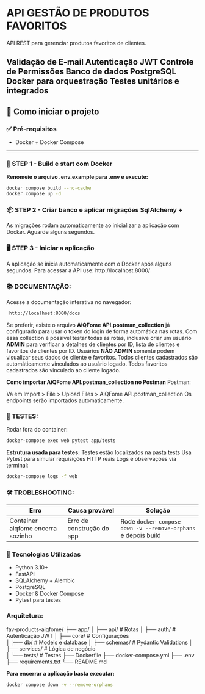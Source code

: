 # API GESTÃO DE PRODUTOS FAVORITOS

API REST para gerenciar produtos favoritos de clientes.

Validação de E-mail
Autenticação JWT
Controle de Permissões
Banco de dados PostgreSQL
Docker para orquestração
Testes unitários e integrados
---

## 🚀 Como iniciar o projeto

### ✅ Pré-requisitos
- Docker + Docker Compose

---

### 🧱 STEP 1 - Build e start com Docker

**Renomeie o arquivo .env.example para .env e execute:**

```bash
docker compose build --no-cache
docker compose up -d
```

### 📦 STEP 2 - Criar banco e aplicar migrações SqlAlchemy + 

As migrações rodam automaticamente ao inicializar a aplicação com Docker. Aguarde alguns segundos.


### 🖥️ STEP 3 - Iniciar a aplicação
A aplicação se inicia automaticamente com o Docker após alguns segundos. Para acessar a API use: http://localhost:8000/

### 📚 DOCUMENTAÇÃO:
Acesse a documentação interativa no navegador:
```bash
 http://localhost:8000/docs
```
Se preferir, existe o arquivo **AiQFome API.postman_collection** já configurado para usar o token do login de forma automática nas rotas.
Com essa collection é possível testar todas as rotas, inclusive criar um usuário **ADMIN** para verificar a detalhes de clientes por ID, lista de clientes e favoritos de clientes por ID. Usuários **NÃO ADMIN** somente podem visualizar seus dados de cliente e favoritos.
Todos clientes cadastrados são automáticamente vinculados ao usuário logado. Todos favoritos cadastrados são vinculado ao cliente logado.

**Como importar AiQFome API.postman_collection no Postman**
Postman:

Vá em Import > File > Upload Files > AiQFome API.postman_collection
Os endpoints serão importados automaticamente.


### 🧪 TESTES:
Rodar fora do container:

```bash
docker-compose exec web pytest app/tests
```
**Estrutura usada para testes:**
Testes estão localizados na pasta tests
Usa Pytest para simular requisições HTTP reais
Logs e observações via terminal:
```bash
docker-compose logs -f web
```

### 🛠️ TROBLESHOOTING:
| Erro                                         | Causa provável                   | Solução                                                        |
|----------------------------------------------|----------------------------------|----------------------------------------------------------------|
| Container aiqfome encerra sozinho            | Erro de construção do app        | Rode `docker compose down -v --remove-orphans` e depois build  |




### 📘 Tecnologias Utilizadas
- Python 3.10+
- FastAPI
- SQLAlchemy + Alembic
- PostgreSQL
- Docker & Docker Compose
- Pytest para testes

### Arquitetura:
fav-products-aiqfome/
├── app/
│   ├── api/                  # Rotas
│   ├── auth/                 # Autenticação JWT
│   ├── core/             	  # Configurações    
│   ├── db/              	    # Models e database
│   ├── schemas/              # Pydantic Validations
│   ├── services/         	  # Lógica de negócio	
│   └── tests/                # Testes
├── Dockerfile
├── docker-compose.yml
├── .env
├── requirements.txt
└── README.md

**Para encerrar a aplicação basta executar:**
```bash
docker compose down -v --remove-orphans
```